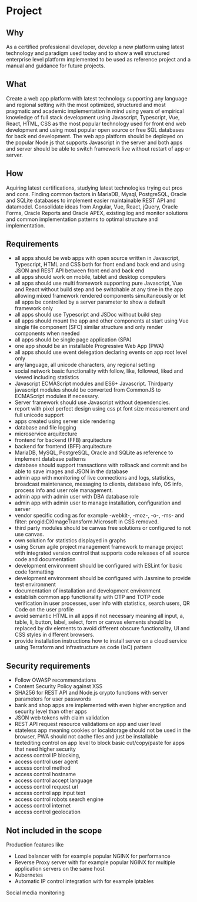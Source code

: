 # Project

## Why 
As a certified professional developer, develop a new platform using latest technology and paradigm used today
and to show a well structured enterprise level platform implemented to be used as reference project and a manual and 
guidance for future projects.

## What
Create a web app platform with latest technology supporting any language and regional setting with the most optimized,
structured and most pragmatic and academic implementation in mind using years of empirical knowledge of full stack
development using Javascript, Typescript, Vue, React, HTML, CSS as the most popular technology used for front end web development 
and using most popular open source or free SQL databases for back end development. The web app platform should be deployed on
the popular Node.js that supports Javascript in the server and both apps and server should be able to switch framework live without
restart of app or server.

## How
Aquiring latest certifications, studying latest technologies trying out pros and cons.
Finding common factors in MariaDB, Mysql, PostgreSQL, Oracle and SQLite databases to implement easier maintainable REST API 
and datamodel.
Consolidate ideas from Angular, Vue, React, jQuery, Oracle Forms, Oracle Reports and Oracle APEX, existing log and 
monitor solutions and common implementation patterns to optimal structure and implementation.

## Requirements

- all apps should be web apps with open source written in Javascript, Typescript, HTML and CSS both for front end and back end and using JSON and REST API between front end and back end
- all apps should work on mobile, tablet and desktop computers
- all apps should use multi framework supporting pure Javascript, Vue and React without build step and be switchable at any time in the app allowing mixed framework rendered components simultaneously or let all apps be controlled by a server parameter to show a default framework only
- all apps should use Typescript and JSDoc without build step
- all apps should mount the app and other components at start using Vue single file component (SFC) similar structure and only render components when needed
- all apps should be single page application (SPA)
- one app should be an installable Progressive Web App (PWA)
- all apps should use event delegation declaring events on app root level only
- any language, all unicode characters, any regional setting
- social network basic functionality with follow, like, followed, liked and viewed including statistics
- Javascript ECMAScript modules and ES6+ Javascript. Thirdparty javascript modules should be converted from CommonJS to ECMAScript modules if necessary.
- Server framework should use Javascript without dependencies.
- report with pixel perfect design using css pt font size measurement and full unicode support
- apps created using server side rendering
- database and file logging
- microservice arquitecture
- frontend for backend (FFB) arquitecture
- backend for frontend (BFF) arquitecture
- MariaDB, MySQL, PostgreSQL, Oracle and SQLite as reference to implement database patterns
- database should support transactions with rollback and commit and be able to save images and JSON in the database
- admin app with monitoring of live connections and logs, statistics, broadcast maintenance, messaging to clients, database info, OS info, process info and user role management.
- admin app with admin user with DBA database role 
- admin app with admin user to manage installation, configuration and server
- vendor specific coding as for example -webkit-, -moz-, -o-, -ms- and filter: progid:DXImageTransform.Microsoft in CSS removed. 
- third party modules should be canvas free solutions or configured to not use canvas.
- own solution for statistics displayed in graphs
- using Scrum agile project management framework to manage project with integrated version control that supports code releases of all source code and documentation
- development environment should be configured with ESLint for basic code formatting
- development environment should be configured with Jasmine to provide test environment
- documentation of installation and development environment
- establish common app functionality with OTP and TOTP code verification in user processes, user info with statistics, search users, QR Code on the user profile
- avoid semantic HTML in all apps if not necessary meaning all input, a, table, li, button, label, select, form or canvas elements should be replaced by div elements to avoid different obscure functionality, UI and CSS styles in different browsers.
- provide installation instructions how to install server on a cloud service using Terraform and infrastructure as code (IaC) pattern

## Security requirements

- Follow OWASP recommendations
- Content Security Policy against XSS
- SHA256 for REST API and Node.js crypto functions with server parameters for user passwords
- bank and shop apps are implemented with even higher encryption and security level than other apps
- JSON web tokens with claim validation
- REST API request resource validations on app and user level
- stateless app meaning cookies or localstorage should not be used in the browser, PWA should not cache files and just be installable
- textediting control on app level to block basic cut/copy/paste for apps that need higher security
- access control IP blocking,
- access control user agent
- access control method
- access control hostname
- access control accept language
- access control request url
- access control app input text
- access control robots search engine
- access control internet
- access control geolocation

## Not included in the scope

Production features like
- Load balancer with for example popular NGINX for performance
- Reverse Proxy server with for example popular NGINX for multiple application servers on the same host
- Kubernetes
- Automatic IP control integration with for example iptables

Social media monitoring